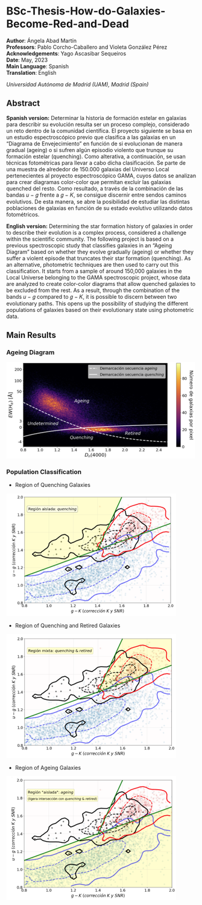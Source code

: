 # BSc-Thesis-How-do-Galaxies-Become-Red-and-Dead
**Author**: Ángela Abad Martín \
**Professors**: Pablo Corcho-Caballero and Violeta González Pérez \
**Acknowledgements**: Yago Ascasibar Sequeiros \
**Date**: May, 2023 \
**Main Language**: Spanish \
**Translation**: English

_Universidad Autónoma de Madrid (UAM), Madrid (Spain)_

## Abstract
**Spanish version:** Determinar la historia de formación estelar en galaxias para describir su evolución resulta ser un proceso complejo, considerado un reto dentro de la comunidad científica. El proyecto siguiente se basa en un estudio espectroscópico previo que clasifica a las galaxias en un “Diagrama de Envejecimiento” en función de si evolucionan de manera gradual (ageing) o si sufren algún episodio violento que trunque su formación estelar (quenching). Como alterativa, a continuación, se usan técnicas fotométricas para llevar a cabo dicha clasificación. Se parte de una muestra de alrededor de 150.000 galaxias del Universo Local pertenecientes al proyecto espectroscópico GAMA, cuyos datos se analizan para crear diagramas color-color que permitan excluir las galaxias quenched del resto. Como resultado, a través de la combinación de las bandas 𝑢 − 𝑔 frente a 𝑔 − 𝐾, se consigue discernir entre sendos caminos evolutivos. De esta manera, se abre la posibilidad de estudiar las distintas poblaciones de galaxias en función de su estado evolutivo utilizando datos fotométricos.

**English version:** Determining the star formation history of galaxies in order to describe their evolution is a complex process, considered a challenge within the scientific community. The following project is based on a previous spectroscopic study that classifies galaxies in an “Ageing Diagram” based on whether they evolve gradually (ageing) or whether they suffer a violent episode that truncates their star formation (quenching). As an alternative, photometric techniques are then used to carry out this classification. It starts from a sample of around 150,000 galaxies in the Local Universe belonging to the GAMA spectroscopic project, whose data are analyzed to create color-color diagrams that allow quenched galaxies to be excluded from the rest. As a result, through the combination of the bands 𝑢 − 𝑔 compared to 𝑔 − 𝐾, it is possible to discern between two evolutionary paths. This opens up the possibility of studying the different populations of galaxies based on their evolutionary state using photometric data.


## Main Results
### Ageing Diagram
<img src="https://github.com/angelaabad/BSc-Thesis-How-do-galaxies-become-red-and-dead/blob/main/Images/Ageing-Diagram.png" width="500" />

### Population Classification
- Region of Quenching Galaxies
<img src="https://github.com/angelaabad/BSc-Thesis-How-do-galaxies-become-red-and-dead/blob/main/Images/Population-Classification-Quenching-Galaxies.png" width="450" />

- Region of Quenching and Retired Galaxies
<img src="https://github.com/angelaabad/BSc-Thesis-How-do-galaxies-become-red-and-dead/blob/main/Images/Population-Classification-Quenching-and-Retired-Galaxies.png" width="450" />

- Region of Ageing Galaxies
<img src="https://github.com/angelaabad/BSc-Thesis-How-do-galaxies-become-red-and-dead/blob/main/Images/Population-Classification-Ageing-Galaxies.png" width="450" />



